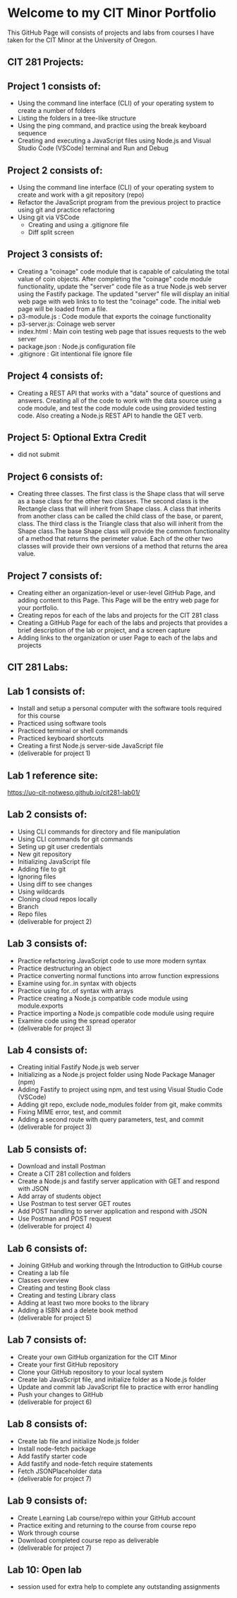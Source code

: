 # Welcome to my CIT Minor Portfolio

This GitHub Page will consists of projects and labs from courses I have taken for the CIT Minor at the University of Oregon.

## CIT 281 Projects:

## Project 1 consists of: 
- Using the command line interface (CLI) of your operating system to create a number of folders
- Listing the folders in a tree-like structure
- Using the ping command, and practice using the break keyboard sequence
- Creating and executing a JavaScript files using Node.js and Visual Studio Code (VSCode) terminal and Run and Debug

## Project 2 consists of:
- Using the command line interface (CLI) of your operating system to create and work with a git repository (repo)
- Refactor the JavaScript program from the previous project to practice using git and practice refactoring
- Using git via VSCode
  - Creating and using a .gitignore file
  - Diff split screen

## Project 3 consists of:
- Creating a "coinage" code module that is capable of calculating the total value of coin objects. After completing the "coinage" code module functionality, update the "server" code file as a true Node.js web server using the Fastify package. The updated "server" file will display an initial web page with web links to to test the "coinage" code. The initial web page will be loaded from a file.
- p3-module.js : Code module that exports the coinage functionality
- p3-server.js: Coinage web server 
- index.html : Main coin testing web page that issues requests to the web server
- package.json : Node.js configuration file
- .gitignore : Git intentional file ignore file

## Project 4 consists of:
- Creating a REST API that works with a "data" source of questions and answers. Creating all of the code to work with the data source using a code module, and test the code module code using provided testing code. Also creating a Node.js REST API to handle the GET verb. 

## Project 5: Optional Extra Credit
- did not submit

## Project 6 consists of:
- Creating three classes. The first class is the Shape class that will serve as a base class for the other two classes. The second class is the Rectangle class that will inherit from Shape class. A class that inherits from another class can be called the child class of the base, or parent, class. The third class is the Triangle class that also will inherit from the Shape class.The base Shape class will provide the common functionality of a method that returns the perimeter value. Each of the other two classes will provide their own versions of a method that returns the area value. 

## Project 7 consists of:
- Creating either an organization-level or user-level GitHub Page, and adding content to this Page. This Page will be the entry web page for your portfolio.
- Creating repos for each of the labs and projects for the CIT 281 class
- Creating a GitHub Page for each of the labs and projects that provides a brief description of the lab or project, and a screen capture
- Adding links to the organization or user Page to each of the labs and projects

## CIT 281 Labs:

## Lab 1 consists of:
- Install and setup a personal computer with the software tools required for this course
- Practiced using software tools
- Practiced terminal or shell commands
- Practiced keyboard shortcuts
- Creating a first Node.js server-side JavaScript file
- (deliverable for project 1)

## Lab 1 reference site:
https://uo-cit-notweso.github.io/cit281-lab01/

## Lab 2 consists of:
- Using CLI commands for directory and file manipulation
- Using CLI commands for git commands
- Seting up git user credentials
- New git repository
- Initializing JavaScript file
- Adding file to git
- Ignoring files
- Using diff to see changes
- Using wildcards
- Cloning cloud repos locally
- Branch
- Repo files
- (deliverable for project 2)

## Lab 3 consists of:
- Practice refactoring JavaScript code to use more modern syntax
- Practice destructuring an object
- Practice converting normal functions into arrow function expressions
- Examine using for..in  syntax with objects
- Practice using for..of syntax with arrays
- Practice creating a Node.js compatible code module using module.exports
- Practice importing a Node.js compatible code module using require
- Examine code using the spread operator
- (deliverable for project 3)

## Lab 4 consists of:
- Creating initial Fastify Node.js web server
- Initializing as a Node.js project folder using Node Package Manager (npm)
- Adding Fastify to project using npm, and test using Visual Studio Code (VSCode)
- Adding git repo, exclude node_modules folder from git, make commits
- Fixing MIME error, test, and commit
- Adding a second route with query parameters, test, and commit
- (deliverable for project 3)

## Lab 5 consists of:
- Download and install Postman
- Create a CIT 281 collection and folders
- Create a Node.js and fastify server application with GET and respond with JSON
- Add array of students object
- Use Postman to test server GET routes
- Add POST handling to server application and respond with JSON
- Use Postman and POST request
- (deliverable for project 4)

## Lab 6 consists of:
- Joining GitHub and working through the Introduction to GitHub course
- Creating a lab file
- Classes overview
- Creating and testing Book class
- Creating and testing Library class
- Adding at least two more books to the library
- Adding a ISBN and a delete book method
- (deliverable for project 5)

## Lab 7 consists of:
- Create your own GitHub organization for the CIT Minor
- Create your first GitHub repository
- Clone your GitHub repository to your local system
- Create lab JavaScript file, and initialize folder as a Node.js folder
- Update and commit lab JavaScript file to practice with error handling
- Push your changes to GitHub
- (deliverable for project 6)

## Lab 8 consists of:
- Create lab file and initialize Node.js folder
- Install node-fetch package
- Add fastify starter code
- Add fastify and node-fetch require statements
- Fetch JSONPlaceholder data
- (deliverable for project 7)

## Lab 9 consists of:
- Create Learning Lab course/repo within your GitHub account
- Practice exiting and returning to the course from course repo
- Work through course
- Download completed course repo as deliverable
- (deliverable for project 7)

## Lab 10: Open lab
- session used for extra help to complete any outstanding assignments
